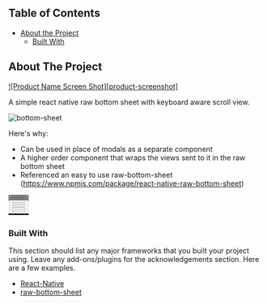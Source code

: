 
<!-- PROJECT SHIELDS -->
<!--
*** I'm using markdown "reference style" links for readability.
*** Reference links are enclosed in brackets [ ] instead of parentheses ( ).
*** See the bottom of this document for the declaration of the reference variables
*** for contributors-url, forks-url, etc. This is an optional, concise syntax you may use.
*** https://www.markdownguide.org/basic-syntax/#reference-style-links
-->


<!-- TABLE OF CONTENTS -->
## Table of Contents

* [About the Project](#about-the-project)
  * [Built With](#built-with)


<!-- ABOUT THE PROJECT -->
## About The Project

[![Product Name Screen Shot][product-screenshot]](https://example.com)

A simple react native raw bottom sheet with keyboard aware scroll view.

<img alt="bottom-sheet" src="./gifs/raw-bottom-sheet-demo.gif" width="150" height="200" />

Here's why:
* Can be used in place of modals as a separate component
* A higher order component that wraps the views sent to it in the raw bottom sheet
* Referenced an easy to use raw-bottom-sheet (https://www.npmjs.com/package/react-native-raw-bottom-sheet)

<img alt="closing-view" src="./gifs/closing.gif" width="40" height="40" />

### Built With
This section should list any major frameworks that you built your project using. Leave any add-ons/plugins for the acknowledgements section. Here are a few examples.
* [React-Native](https://reactnative.dev/)
* [raw-bottom-sheet](https://github.com/nysamnang/react-native-raw-bottom-sheet)

